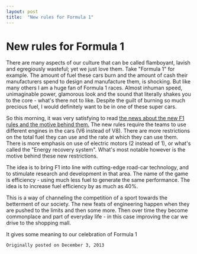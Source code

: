 ```yaml
---
layout: post
title:  "New rules for Formula 1"
---
```



New rules for Formula 1
========================


There are many aspects of our culture that can be called flamboyant, lavish and
egregiously wasteful; yet we just love them. Take "Formula 1" for example.
The amount of fuel these cars burn and the amount of cash their manufacturers
spend to design and manufacture them, is shocking. But like many others I am a
huge fan of Formula 1 races. Almost inhuman speed, unimaginable power, glamorous
look and the sound that literally shakes you to the core - what's there not to like.
Despite the guilt of burning so much precious fuel, I would definitely want to
be in one of these super cars.

So this morning, it was very satisfying to read [the news about the new F1 rules
and the motive behind them.](http://www.bbc.com/sport/0/formula1/25158104) The
new rules require the teams to use different engines in the cars (V6 instead of
V8). There are more restrictions on the total fuel they can use and the rate at
which they can use them. There is more emphasis on use of electric motors (2
instead of 1), or what's called the "Energy recovery system". What's most
notable however is the motive behind these new restrictions.

The idea is to bring F1 into line with cutting-edge road-car technology, and to
stimulate research and development in that area. The name of the game is
efficiency - using much less fuel to generate the same performance. The idea
is to increase fuel efficiency by as much as 40%.

This is a way of channeling the competition of a sport towards the betterment
of our society. The new feats of engineering happen when they are pushed to the
limits and then some more. Then over time they become commonplace and part of
everyday life - in this case improving the car we drive to the shopping mall.

It gives some meaning to our celebration of Formula 1

`Originally posted on December 3, 2013`
